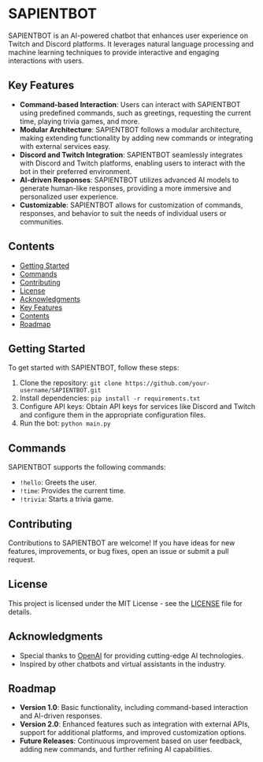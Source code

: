 # SAPIENTBOT

SAPIENTBOT is an AI-powered chatbot that enhances user experience on Twitch and Discord platforms. It leverages natural language processing and machine learning techniques to provide interactive and engaging interactions with users.

## Key Features

- **Command-based Interaction**: Users can interact with SAPIENTBOT using predefined commands, such as greetings, requesting the current time, playing trivia games, and more.
- **Modular Architecture**: SAPIENTBOT follows a modular architecture, making extending functionality by adding new commands or integrating with external services easy.
- **Discord and Twitch Integration**: SAPIENTBOT seamlessly integrates with Discord and Twitch platforms, enabling users to interact with the bot in their preferred environment.
- **AI-driven Responses**: SAPIENTBOT utilizes advanced AI models to generate human-like responses, providing a more immersive and personalized user experience.
- **Customizable**: SAPIENTBOT allows for customization of commands, responses, and behavior to suit the needs of individual users or communities.

## Contents

- [Getting Started](#getting-started)
- [Commands](#commands)
- [Contributing](#contributing)
- [License](#license)
- [Acknowledgments](#acknowledgments)
- [Key Features](#key-features)
- [Contents](#contents)
- [Roadmap](#roadmap)

## Getting Started

To get started with SAPIENTBOT, follow these steps:

1. Clone the repository: `git clone https://github.com/your-username/SAPIENTBOT.git`
2. Install dependencies: `pip install -r requirements.txt`
3. Configure API keys: Obtain API keys for services like Discord and Twitch and configure them in the appropriate configuration files.
4. Run the bot: `python main.py`

## Commands

SAPIENTBOT supports the following commands:

- `!hello`: Greets the user.
- `!time`: Provides the current time.
- `!trivia`: Starts a trivia game.

## Contributing

Contributions to SAPIENTBOT are welcome! If you have ideas for new features, improvements, or bug fixes, open an issue or submit a pull request.

## License

This project is licensed under the MIT License - see the [LICENSE](LICENSE) file for details.

## Acknowledgments

- Special thanks to [OpenAI](https://openai.com) for providing cutting-edge AI technologies.
- Inspired by other chatbots and virtual assistants in the industry.

## Roadmap

- **Version 1.0**: Basic functionality, including command-based interaction and AI-driven responses.
- **Version 2.0**: Enhanced features such as integration with external APIs, support for additional platforms, and improved customization options.
- **Future Releases**: Continuous improvement based on user feedback, adding new commands, and further refining AI capabilities.
